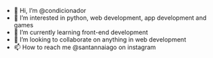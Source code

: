 - 👋 Hi, I’m @condicionador
- 👀 I’m interested in python, web development, app development and games
- 🌱 I’m currently learning front-end development
- 💞️ I’m looking to collaborate on anything in web development
- 📫 How to reach me @santannaiago on instagram

<!---
condicionador/condicionador is a ✨ special ✨ repository because its `README.md` (this file) appears on your GitHub profile.
You can click the Preview link to take a look at your changes.
--->
